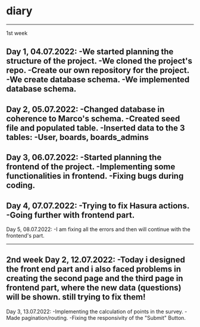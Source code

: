 # diary
--------------------------------------------------------------------------------------------------------------------------------------------------------------------
1st week

Day 1, 04.07.2022:
-We started planning the structure of the project.
-We cloned the project's repo.
-Create our own repository for the project.
-We create database schema.
-We implemented database schema.
--------------------------------------------------------------------------------------------------------------------------------------------------------------------

Day 2, 05.07.2022:
-Changed database in coherence to Marco's schema.
-Created seed file and populated table.
-Inserted data to the 3 tables:
-User, boards, boards_admins 
--------------------------------------------------------------------------------------------------------------------------------------------------------------------

Day 3, 06.07.2022:
-Started planning the frontend of the project.
-Implementing some functionalities in frontend.
-Fixing bugs during coding.
--------------------------------------------------------------------------------------------------------------------------------------------------------------------

Day 4, 07.07.2022:
-Trying to fix Hasura actions.
-Going further with frontend part.
--------------------------------------------------------------------------------------------------------------------------------------------------------------------

Day 5, 08.07.2022:
-I am fixing all the errors and then will continue with the frontend's part.

--------------------------------------------------------------------------------------------------------------------------------------------------------------------

2nd week
Day 2, 12.07.2022:
-Today i designed the front end part and i also faced problems in creating the second page and the third page in frontend part, where the new data (questions) will be shown.
still trying to fix them!
--------------------------------------------------------------------------------------------------------------------------------------------------------------------

Day 3, 13.07.2022:
-Implementing the calculation of points in the survey.
-Made pagination/routing.
-Fixing the responsivity of the "Submit" Button.
